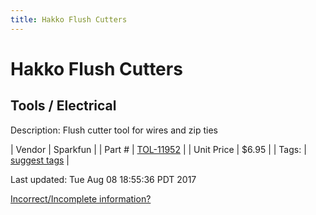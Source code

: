 ```yaml
---
title: Hakko Flush Cutters
---
```


# Hakko Flush Cutters
## Tools / Electrical
Description: 	Flush cutter tool for wires and zip ties 

| Vendor | Sparkfun | 
| Part # | [TOL-11952](https://www.sparkfun.com/products/11952) | 
| Unit Price | $6.95 | 
| Tags: | [suggest tags](https://docs.google.com/forms/d/e/1FAIpQLSeWyY8v3RgOty-MyWmh9U0iivNYN_molChYyS-0U-o-kOAv_g/viewform) | 

Last updated: Tue Aug 08 18:55:36 PDT 2017

 [Incorrect/Incomplete information?](https://docs.google.com/forms/d/e/1FAIpQLSeWyY8v3RgOty-MyWmh9U0iivNYN_molChYyS-0U-o-kOAv_g/viewform)